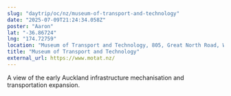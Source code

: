 ```yaml
---
slug: "daytrip/oc/nz/museum-of-transport-and-technology"
date: "2025-07-09T21:24:34.058Z"
poster: "Aaron"
lat: "-36.86724"
lng: "174.72759"
location: "Museum of Transport and Technology, 805, Great North Road, Western Springs, Auckland, Waitematā, Auckland, 1022, New Zealand"
title: "Museum of Transport and Technology"
external_url: https://www.motat.nz/
---
```

A view of the early Auckland infrastructure mechanisation and transportation expansion.
